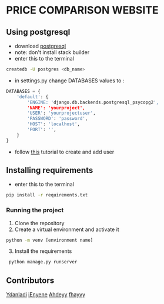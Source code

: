 # PRICE COMPARISON WEBSITE

## Using postgresql
- download [postgresql](https://www.postgresql.org/download/)
- note: don't install stack builder
-  enter this to the terminal
```bash
createdb -U postgres <db_name>
```
- in settings.py change DATABASES values to :
```python
DATABASES = {
    'default': {
        'ENGINE: 'django.db.backends.postgresql_psycopg2',
        'NAME': 'yourproject',
        'USER': 'yourprojectuser',
        'PASSWORD': 'password',
        'HOST': 'localhost',
        'PORT': '',
    }
}
```
- follow [this](https://www.guru99.com/postgresql-create-alter-add-user.html) tutorial to create and add user

## Installing requirements
- enter this to the terminal
```bash
pip install -r requirements.txt
```

### Running the project

1. Clone the repository
2. Create a virtual environment and activate it
```bash
python -m venv [environment name]
```
3. Install the requirements

```bash
 python manage.py runserver 
 ```



## Contributors
[Ydanladi](https://github.com/Ydanladi)
[iEnyene](https://github.com/enyene)
[Ahdeyy](https://github.com/Ahdeyyy)
[fhayvy](https://github.com/fhayvy)
